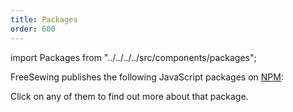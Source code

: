 ```yaml
---
title: Packages
order: 600
---
```


import Packages from "../../../../src/components/packages";

FreeSewing publishes the following JavaScript packages on [NPM](https://www.npmjs.com/):

<Packages />

Click on any of them to find out more about that package.

